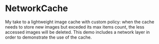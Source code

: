 # NetworkCache
My take to a lightweight image cache with custom policy: when the cache needs to store new images but exceded its max items count, the less accessed images will be deleted.
This demo includes a network layer in order to demonstrate the use of the cache.

